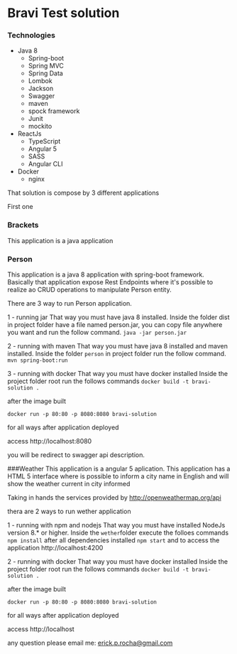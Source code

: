 # Bravi Test solution

### Technologies

- Java 8
  - Spring-boot
  - Spring MVC
  - Spring Data
  - Lombok
  - Jackson
  - Swagger
  - maven
  - spock framework
  - Junit
  - mockito  
- ReactJs
  - TypeScript
  - Angular 5
  - SASS
  - Angular CLI
- Docker
  - nginx

That solution is compose by 3 different applications

First one
### Brackets
   This application is a java application 

### Person
  This application is a java 8 application with spring-boot framework.
  Basically that application expose Rest Endpoints where it's possible to realize ao CRUD operations to manipulate Person entity.

There are 3 way to run Person application.

1 - running jar 
That way you must have java 8 installed.
Inside the folder dist in project folder have a file named person.jar, you can copy file anywhere you want and run the follow command.
`java -jar person.jar`

2 - running with maven
That way you must have java 8 installed and maven installed.
Inside the folder `person` in project folder run the follow command.
`mvn spring-boot:run`

3 - running with docker
That way you must have docker installed
Inside the project folder root run the follows commands
`docker build -t bravi-solution .`

after the image built

`docker run -p 80:80 -p 8080:8080 bravi-solution`

for all ways after application deployed

access http://localhost:8080

you will be redirect to swagger api description.

###Weather
This application is a angular 5 aplication.
This application has a HTML 5 interface where is possible to inform a city name in English and will show the weather current in city informed

Taking in hands the services provided by http://openweathermap.org/api

thera are 2 ways to run wether application

1 - running with npm and nodejs
That way you must have installed NodeJs version 8.* or higher.
Inside the `wether`folder execute the folloes commands
  `npm install`
after all dependencies installed
  `npm start`
and to access the application
  http://localhost:4200

2 - running with docker
That way you must have docker installed
Inside the project folder root run the follows commands
`docker build -t bravi-solution .`

after the image built

`docker run -p 80:80 -p 8080:8080 bravi-solution`

for all ways after application deployed

access http://localhost

any question please email me: erick.p.rocha@gmail.com